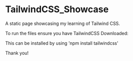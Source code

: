 # TailwindCSS_Showcase
A static page showcasing my learning of Tailwind CSS.

To run the files ensure you have TailwindCSS Downloaded:

This can be installed by using 'npm install tailwindcss'

Thank you!
